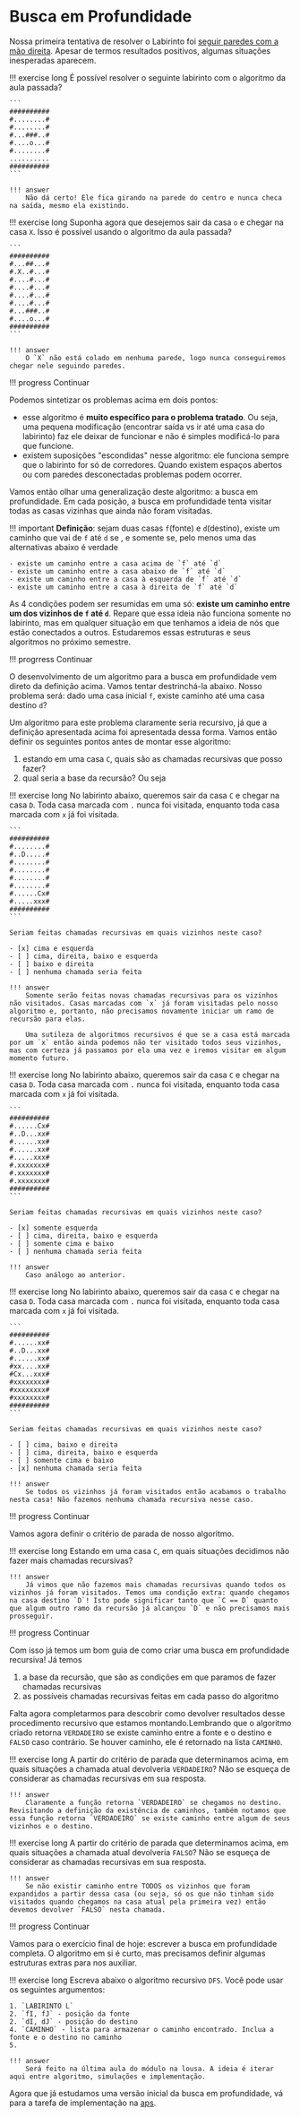 # Busca em Profundidade

Nossa primeira tentativa de resolver o Labirinto foi [seguir paredes com a mão direita](seguir-parede.md). Apesar de termos resultados positivos, algumas situações inesperadas aparecem.


!!! exercise long
    É possível resolver o seguinte labirinto com o algoritmo da aula passada?

    ```
    ##########
    #........#
    #........#
    #...###..#
    #....o...#
    #........#
    ..........
    ##########
    ```

    !!! answer
        Não dá certo! Ele fica girando na parede do centro e nunca checa na saída, mesmo ela existindo.

!!! exercise long
    Suponha agora que desejemos sair da casa `o`  e chegar na casa `X`. Isso é possível usando o algoritmo da aula passada?

    ```
    ##########
    #...##...#
    #.X..#...#
    #....#...#
    #....#...#
    #....#...#
    #....#...#
    #...###..#
    #....o...#
    ##########
    ```

    !!! answer
        O `X` não está colado em nenhuma parede, logo nunca conseguiremos chegar nele seguindo paredes. 

!!! progress
    Continuar

Podemos sintetizar os problemas acima em dois pontos:

- esse algoritmo é **muito específico para o problema tratado**. Ou seja, uma pequena modificação (encontrar saída vs ir até uma casa do labirinto) faz ele deixar de funcionar e não é simples modificá-lo para que funcione.
- existem suposições "escondidas" nesse algoritmo: ele funciona sempre que o labirinto for só de corredores. Quando existem espaços abertos ou com paredes desconectadas problemas podem ocorrer. 

Vamos então olhar uma generalização deste algoritmo: a busca em profundidade. Em cada posição, a busca em profundidade tenta visitar todas as casas vizinhas que ainda não foram visitadas. 

!!! important
    **Definição**: sejam duas casas `f`(fonte) e  `d`(destino), existe um caminho que vai de `f` até `d` se , e somente se, pelo menos uma das alternativas abaixo é verdade

    - existe um caminho entre a casa acima de `f` até `d`
    - existe um caminho entre a casa abaixo de `f` até `d`
    - existe um caminho entre a casa à esquerda de `f` até `d`
    - existe um caminho entre a casa à direita de `f` até `d`

As 4 condições podem ser resumidas em uma só: **existe um caminho entre um dos vizinhos de `f` até `d`**. Repare que essa ideia não funciona somente no labirinto, mas em qualquer situação em que tenhamos a ideia de nós que estão conectados a outros. Estudaremos essas estruturas e seus algoritmos no próximo semestre. 

!!! progrress 
    Continuar


 O desenvolvimento de um algoritmo para a busca em profundidade vem direto da definição acima. Vamos tentar destrinchá-la abaixo. Nosso problema será: dado uma casa inicial `f`, existe caminho até uma casa destino `d`?

 Um algoritmo para este problema claramente seria recursivo, já que a definição apresentada acima foi apresentada dessa forma. Vamos então definir os seguintes pontos antes de montar esse algoritmo:

 1. estando em uma casa `C`, quais são as chamadas recursivas que posso fazer?
 1. qual seria a base da recursão? Ou seja 


 !!! exercise long
    No labirinto abaixo, queremos sair da casa `C` e chegar na casa `D`. Toda casa marcada com `.` nunca foi visitada, enquanto toda casa marcada com `x` já foi visitada. 

    ```
    ##########
    #........#
    #..D.....#
    #........#
    #........#
    #........#
    #........#
    #......Cx#
    #.....xxx#
    ##########
    ```

    Seriam feitas chamadas recursivas em quais vizinhos neste caso?

    - [x] cima e esquerda
    - [ ] cima, direita, baixo e esquerda
    - [ ] baixo e direita
    - [ ] nenhuma chamada seria feita

    !!! answer
        Somente serão feitas novas chamadas recursivas para os vizinhos não visitados. Casas marcadas com `x` já foram visitadas pelo nosso algoritmo e, portanto, não precisamos novamente iniciar um ramo de recursão para elas. 

        Uma sutileza de algoritmos recursivos é que se a casa está marcada por um `x` então ainda podemos não ter visitado todos seus vizinhos, mas com certeza já passamos por ela uma vez e iremos visitar em algum momento futuro.


 !!! exercise long
    No labirinto abaixo, queremos sair da casa `C` e chegar na casa `D`. Toda casa marcada com `.` nunca foi visitada, enquanto toda casa marcada com `x` já foi visitada. 

    ```
    ##########
    #......Cx#
    #..D...xx#
    #......xx#
    #......xx#
    #.....xxx#
    #.xxxxxxx#
    #.xxxxxxx#
    #.xxxxxxx#
    ##########
    ```

    Seriam feitas chamadas recursivas em quais vizinhos neste caso?

    - [x] somente esquerda
    - [ ] cima, direita, baixo e esquerda
    - [ ] somente cima e baixo
    - [ ] nenhuma chamada seria feita

    !!! answer
        Caso análogo ao anterior.




 !!! exercise long
    No labirinto abaixo, queremos sair da casa `C` e chegar na casa `D`. Toda casa marcada com `.` nunca foi visitada, enquanto toda casa marcada com `x` já foi visitada. 

    ```
    ##########
    #......xx#
    #..D...xx#
    #......xx#
    #xx....xx#
    #Cx...xxx#
    #xxxxxxxx#
    #xxxxxxxx#
    #xxxxxxxx#
    ##########
    ```

    Seriam feitas chamadas recursivas em quais vizinhos neste caso?

    - [ ] cima, baixo e direita
    - [ ] cima, direita, baixo e esquerda
    - [ ] somente cima e baixo
    - [x] nenhuma chamada seria feita

    !!! answer
        Se todos os vizinhos já foram visitados então acabamos o trabalho nesta casa! Não fazemos nenhuma chamada recursiva nesse caso. 

!!! progress
    Continuar

Vamos agora definir o critério de parada de nosso algoritmo. 

!!! exercise long
    Estando em uma casa `C`, em quais situações decidimos não fazer mais chamadas recursivas?

    !!! answer
        Já vimos que não fazemos mais chamadas recursivas quando todos os vizinhos já foram visitados. Temos uma condição extra: quando chegamos na casa destino `D`! Isto pode significar tanto que `C == D` quanto que algum outro ramo da recursão já alcançou `D` e não precisamos mais prosseguir.

!!! progress
    Continuar

Com isso já temos um bom guia de como criar uma busca em profundidade recursiva! Já temos 

1. a base da recursão, que são as condições em que paramos de fazer chamadas recursivas
2. as possíveis chamadas recursivas feitas em cada passo do algoritmo

Falta agora completarmos para descobrir como devolver resultados desse procedimento recursivo que estamos montando.Lembrando que o algoritmo criado retorna `VERDADEIRO` se existe caminho entre a fonte e o destino e `FALSO` caso contrário. Se houver caminho, ele é retornado na lista `CAMINHO`. 

!!! exercise long
    A partir do critério de parada que determinamos acima, em quais situações a chamada atual devolveria `VERDADEIRO`? Não se esqueça de considerar as chamadas recursivas em sua resposta.

    !!! answer
        Claramente a função retorna `VERDADEIRO` se chegamos no destino. Revisitando a definição da existência de caminhos, também notamos que essa função retorna `VERDADEIRO` se existe caminho entre algum de seus vizinhos e o destino.

!!! exercise long
    A partir do critério de parada que determinamos acima, em quais situações a chamada atual devolveria `FALSO`? Não se esqueça de considerar as chamadas recursivas em sua resposta.

    !!! answer
        Se não existir caminho entre TODOS os vizinhos que foram expandidos a partir dessa casa (ou seja, só os que não tinham sido visitados quando chegamos na casa atual pela primeira vez) então devemos devolver `FALSO` nesta chamada. 

!!! progress 
    Continuar


Vamos para o exercício final de hoje: escrever a busca em profundidade completa. O algoritmo em si é curto, mas precisamos definir algumas estruturas extras para nos auxiliar.

!!! exercise long
    Escreva abaixo o algoritmo recursivo `DFS`. Você pode usar os seguintes argumentos:

    1. `LABIRINTO L`
    2. `fI, fJ` - posição da fonte
    2. `dI, dJ` - posição do destino
    4. `CAMINHO` - lista para armazenar o caminho encontrado. Inclua a fonte e o destino no caminho
    5. 

    !!! answer
        Será feito na última aula do módulo na lousa. A ideia é iterar aqui entre algoritmo, simulações e implementação. 


Agora que já estudamos uma versão inicial da busca em profundidade, vá para a tarefa de implementação na [aps](aps.md).

